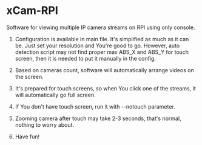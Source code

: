 # xCam-RPI
Software for viewing multiple IP camera streams on RPI using only console.

1. Configuration is available in main file. It's simplified as much as it can be. Just set your resolution and You're good to go. However, auto detection script may not find proper max ABS_X and ABS_Y for touch screen, then it is needed to put it manually in the config.

2. Based on cameras count, software will automatically arrange videos on the screen.

3. It's prepared for touch screens, so when You click one of the streams, it will automatically go full screen.

4. If You don't have touch screen, run it with --notouch parameter.

5. Zooming camera after touch may take 2-3 seconds, that's normal, nothing to worry about.

6. Have fun!
